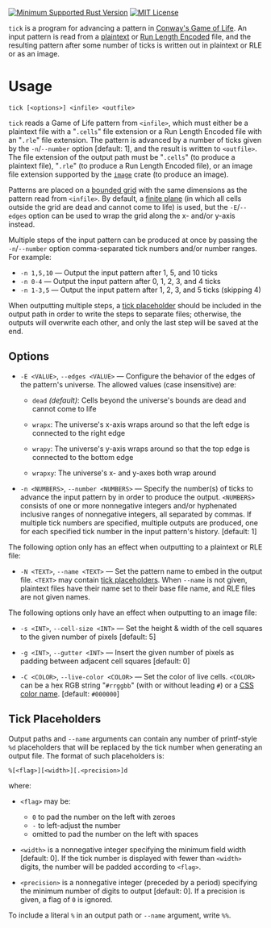 [![Minimum Supported Rust Version](https://img.shields.io/badge/MSRV-1.79-orange)](https://www.rust-lang.org)
[![MIT License](https://img.shields.io/github/license/jwodder/life.svg)](https://opensource.org/licenses/MIT)

`tick` is a program for advancing a pattern in [Conway's Game of Life][].  An
input pattern is read from a [plaintext][] or [Run Length Encoded][] file, and
the resulting pattern after some number of ticks is written out in plaintext or
RLE or as an image.

[Conway's Game of Life]: https://en.wikipedia.org/wiki/Conway%27s_Game_of_Life
[plaintext]: https://conwaylife.com/wiki/Plaintext
[Run Length Encoded]: https://conwaylife.com/wiki/Run_Length_Encoded
[`image`]: https://github.com/image-rs/image

Usage
=====

    tick [<options>] <infile> <outfile>

`tick` reads a Game of Life pattern from `<infile>`, which must either be a
plaintext file with a "`.cells`" file extension or a Run Length Encoded file
with an "`.rle`" file extension.  The pattern is advanced by a number of ticks
given by the `-n`/`--number` option [default: 1], and the result is written to
`<outfile>`.  The file extension of the output path must be "`.cells`" (to
produce a plaintext file), "`.rle`" (to produce a Run Length Encoded file), or
an image file extension supported by the [`image`][] crate (to produce an
image).

Patterns are placed on a [bounded grid][] with the same dimensions as the
pattern read from `<infile>`.  By default, a [finite plane][] (in which all
cells outside the grid are dead and cannot come to life) is used, but the
`-E`/`--edges` option can be used to wrap the grid along the x- and/or y-axis
instead.

[bounded grid]: https://conwaylife.com/wiki/Bounded_grids
[finite plane]: https://conwaylife.com/wiki/Finite_plane

Multiple steps of the input pattern can be produced at once by passing the
`-n`/`--number` option comma-separated tick numbers and/or number ranges.  For
example:

- `-n 1,5,10` — Output the input pattern after 1, 5, and 10 ticks
- `-n 0-4` — Output the input pattern after 0, 1, 2, 3, and 4 ticks
- `-n 1-3,5` — Output the input pattern after 1, 2, 3, and 5 ticks (skipping 4)

When outputting multiple steps, a [tick placeholder](#tick-placeholders) should
be included in the output path in order to write the steps to separate files;
otherwise, the outputs will overwrite each other, and only the last step will
be saved at the end.

Options
-------

- `-E <VALUE>`, `--edges <VALUE>` — Configure the behavior of the edges of the
  pattern's universe.  The allowed values (case insensitive) are:

    - `dead` *(default)*: Cells beyond the universe's bounds are dead and
      cannot come to life

    - `wrapx`: The universe's x-axis wraps around so that the left edge is
      connected to the right edge

    - `wrapy`: The universe's y-axis wraps around so that the top edge is
      connected to the bottom edge

    - `wrapxy`: The universe's x- and y-axes both wrap around

- `-n <NUMBERS>`, `--number <NUMBERS>` — Specify the number(s) of ticks to
  advance the input pattern by in order to produce the output.  `<NUMBERS>`
  consists of one or more nonnegative integers and/or hyphenated inclusive
  ranges of nonnegative integers, all separated by commas.  If multiple tick
  numbers are specified, multiple outputs are produced, one for each specified
  tick number in the input pattern's history.  [default: 1]

The following option only has an effect when outputting to a plaintext or RLE
file:

- `-N <TEXT>`, `--name <TEXT>` — Set the pattern name to embed in the output
  file.  `<TEXT>` may contain [tick placeholders](#tick-placeholders).  When
  `--name` is not given, plaintext files have their name set to their base file
  name, and RLE files are not given names.

The following options only have an effect when outputting to an image file:

- `-s <INT>`, `--cell-size <INT>` — Set the height & width of the cell squares
  to the given number of pixels [default: 5]

- `-g <INT>`, `--gutter <INT>` — Insert the given number of pixels as padding
  between adjacent cell squares [default: 0]

- `-C <COLOR>`, `--live-color <COLOR>` — Set the color of live cells.
  `<COLOR>` can be a hex RGB string "`#rrggbb`" (with or without leading `#`)
  or a [CSS color name][].  [default: `#000000`]

[CSS color name]: https://www.w3.org/TR/css-color-4/#named-colors

Tick Placeholders
-----------------

Output paths and `--name` arguments can contain any number of printf-style `%d`
placeholders that will be replaced by the tick number when generating an output
file.  The format of such placeholders is:

```text
%[<flag>][<width>][.<precision>]d
```

where:

- `<flag>` may be:
    - `0` to pad the number on the left with zeroes
    - `-` to left-adjust the number
    - omitted to pad the number on the left with spaces

- `<width>` is a nonnegative integer specifying the minimum field width
  [default: 0].  If the tick number is displayed with fewer than `<width>`
  digits, the number will be padded according to `<flag>`.

- `<precision>` is a nonnegative integer (preceded by a period) specifying the
  minimum number of digits to output [default: 0].  If a precision is given, a
  flag of `0` is ignored.

To include a literal `%` in an output path or `--name` argument, write `%%`.
